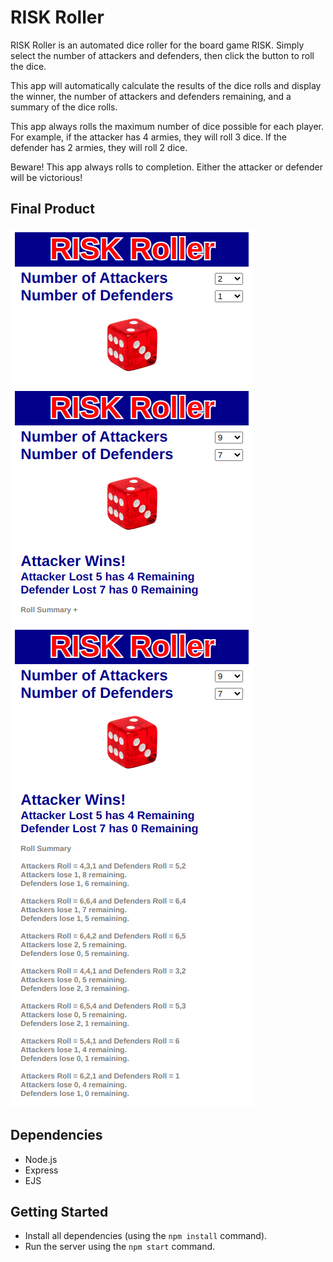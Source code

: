 # RISK Roller

RISK Roller is an automated dice roller for the board game RISK. Simply select the number of attackers and defenders, then click the button to roll the dice.

This app will automatically calculate the results of the dice rolls and display the winner, the number of attackers and defenders remaining, and a summary of the dice rolls.

This app always rolls the maximum number of dice possible for each player. For example, if the attacker has 4 armies, they will roll 3 dice. If the defender has 2 armies, they will roll 2 dice.

Beware! This app always rolls to completion. Either the attacker or defender will be victorious!

## Final Product

!["Setup"](/screenshots/setup.png)
!["Results"](/screenshots/results.png)
!["Summary"](/screenshots/summary.png)

## Dependencies

- Node.js
- Express
- EJS

## Getting Started

- Install all dependencies (using the `npm install` command).
- Run the server using the `npm start` command.
